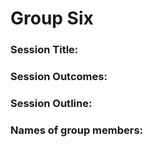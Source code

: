 # Group Six

### Session Title:

### Session Outcomes: 

### Session Outline:

### Names of group members:
